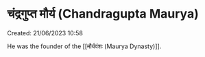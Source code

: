 # चंद्रगुप्त मौर्य (Chandragupta Maurya)

Created: 21/06/2023 10:58

He was the founder of the [[मौर्यवंशः (Maurya Dynasty)]].